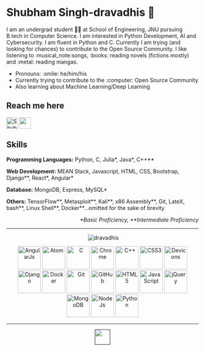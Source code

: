 <h1> Shubham Singh-dravadhis 👋 </h1>
<p>I am an undergrad student 👨‍🎓 at School of Engineering, JNU pursuing B.tech in Computer Science. I am interested in Python Development, AI and Cybersecurity. I am fluent in Python and C. Currently I am trying (and looking for chances) to contribute to the Open Source Community. I like listening to :musical_note:songs, :books: reading novels (fictions mostly) and :metal: reading mangas.</p>

<ul>
  <li> Pronouns: :smile: he/him/his
  <li> Currently trying to contribute to the :computer: Open Source Community
  <li> Also learning about Machine Learning/Deep Learning
</ul>
<h2>Reach me here</h2>
    
<p>
<a href="https://www.linkedin.com/in/shubham-singh-b056151b6/" target="blank"><img align="center" src="https://devicon.dev/devicon.git/icons/linkedin/linkedin-original.svg" alt="Shubham Singh" height="30" width="30" /></a>
<a href="https://github.com/dravadhis" target="blank"><img align="center" src="https://devicon.dev/devicon.git/icons/github/github-original.svg" height="30" width="30" /></a></p>

  
</ul>

<h2> Skills </h2>
<p><b>Programming Languages:</b> Python, C, Julia*, Java*, C++** <br></p>
<p><b>Web Development:</b> MEAN Stack, Javascript, HTML, CSS, Bootstrap, Django**, React*, Angular* <br> </p>
<p><b>Database:</b> MongoDB, Express, MySQL* <br> </p>
<p><b>Others:</b> TensorFlow**, Metasploit**, Kali**, x86 Assembly**, Git, LateX, bash**, Linux Shell**, Docker**...omitted for the sake of brevity <br> </p>
<p align=right><i>*Basic Proficiency, **Intermediate Proficiency </i></p>
<hr>

<p align="center">&nbsp;<img align="center" src="https://github-readme-stats.vercel.app/api?username=dravadhis&show_icons=true" alt="dravadhis" /></p></td>
<p align="center">
<img src="https://devicon.dev/devicon.git/icons/angularjs/angularjs-original.svg" alt="AngularJs" width="60" height="60"/>
<img src="https://devicon.dev/devicon.git/icons/atom/atom-original.svg" alt="Atom" width="60" height="60"/>
<img src="https://devicon.dev/devicon.git/icons/c/c-original.svg" alt="C" width="60" height="60"/>
<img src="https://devicon.dev/devicon.git/icons/chrome/chrome-original.svg" alt="Chrome" width="60" height="60"/>
<img src="https://devicon.dev/devicon.git/icons/cplusplus/cplusplus-original.svg" alt="C++" width="60" height="60"/>
<img src="https://devicon.dev/devicon.git/icons/css3/css3-original.svg" alt="CSS3" width="60" height="60"/>
<img src="https://devicon.dev/devicon.git/icons/devicon/devicon-original.svg" alt="Devicons" width="60" height="60"/>
<img src="https://devicon.dev/devicon.git/icons/django/django-original.svg" alt="Django" width="60" height="60"/>
<img src="https://devicon.dev/devicon.git/icons/docker/docker-original.svg" alt="Docker" width="60" height="60"/>
<img src="https://devicon.dev/devicon.git/icons/git/git-original.svg" alt="Git" width="60" height="60"/>
<img src="https://devicon.dev/devicon.git/icons/github/github-original.svg" alt="GitHub" width="60" height="60"/>
<img src="https://devicon.dev/devicon.git/icons/html5/html5-original.svg" alt="HTML5" width="60" height="60"/>
<img src="https://devicon.dev/devicon.git/icons/javascript/javascript-original.svg" alt="JavaScript" width="60" height="60"/>
<img src="https://devicon.dev/devicon.git/icons/jquery/jquery-original.svg" alt="jQuery" width="60" height="60"/>
<img src="https://devicon.dev/devicon.git/icons/mongodb/mongodb-original.svg" alt="MongoDB" width="60" height="60"/>
<img src="https://devicon.dev/devicon.git/icons/nodejs/nodejs-original.svg" alt="NodeJs" width="60" height="60"/>
<img src="https://devicon.dev/devicon.git/icons/python/python-original.svg" alt="Python" width="60" height="60"/>
</p>
<hr>

<p align="center">
<a href=""><img align="center" src="https://img.shields.io/badge/dravdhis-Shubham%20Singh-red" height="40px" /></a>
</p>
